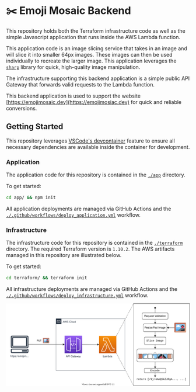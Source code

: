 # ✂️ Emoji Mosaic Backend

This repository holds both the Terraform infrastructure code as well as the simple Javascript application that runs inside the AWS Lambda function.

This application code is an image slicing service that takes in an image and will slice it into smaller 64px images. These images can then be used individually to recreate the larger image. This application leverages the [`sharp`](https://sharp.pixelplumbing.com/) library for quick, high-quality image manipulation.

The infrastructure supporting this backend application is a simple public API Gateway that forwards valid requests to the Lambda function.

This backend application is used to support the website [https://emojimosaic.dev](https://emojimosiac.dev) for quick and reliable conversions.

## Getting Started

This repository leverages [VSCode's devcontainer](https://code.visualstudio.com/docs/remote/containers) feature to ensure all necessary dependencies are available inside the container for development.

### Application

The application code for this repository is contained in the [`./app`](./app) directory.

To get started:

```bash
cd app/ && npm init
```

All application deployments are managed via GitHub Actions and the [`./.github/workflows/deploy_application.yml`](./.github/workflows/deploy_application.yml) workflow.

### Infrastructure

The infrastructure code for this repository is contained in the [`./terraform`](./terraform) directory. The required Terraform version is `1.10.2`. The AWS artifacts managed in this repository are illustrated below.

To get started:

```bash
cd terraform/ && terraform init
```

All infrastructure deployments are managed via GitHub Actions and the [`./.github/workflows/deploy_infrastructure.yml`](./.github/workflows/deploy_infrastructure.yml) workflow.

![](./assets/architecture.svg)
